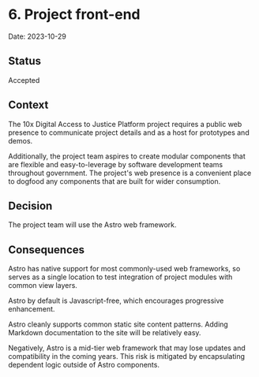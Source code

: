 # 6. Project front-end

Date: 2023-10-29

## Status

Accepted

## Context

The 10x Digital Access to Justice Platform project requires a public web presence to communicate project details and as a host for prototypes and demos.

Additionally, the project team aspires to create modular components that are flexible and easy-to-leverage by software development teams throughout government. The project's web presence is a convenient place to dogfood any components that are built for wider consumption.

## Decision

The project team will use the Astro web framework.

## Consequences

Astro has native support for most commonly-used web frameworks, so serves as a single location to test integration of project modules with common view layers.

Astro by default is Javascript-free, which encourages progressive enhancement.

Astro cleanly supports common static site content patterns. Adding Markdown documentation to the site will be relatively easy.

Negatively, Astro is a mid-tier web framework that may lose updates and compatibility in the coming years. This risk is mitigated by encapsulating dependent logic outside of Astro components.
